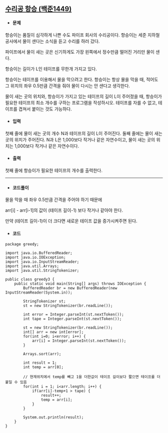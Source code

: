 ## [수리공 항승 (백준1449)](https://www.acmicpc.net/problem/1449)

- #### 문제

항승이는 품질이 심각하게 나쁜 수도 파이프 회사의 수리공이다. 항승이는 세준 지하철 공사에서 물이 샌다는 소식을 듣고 수리를 하러 갔다.

파이프에서 물이 새는 곳은 신기하게도 가장 왼쪽에서 정수만큼 떨어진 거리만 물이 샌다.

항승이는 길이가 L인 테이프를 무한개 가지고 있다.

항승이는 테이프를 이용해서 물을 막으려고 한다. 항승이는 항상 물을 막을 때, 적어도 그 위치의 좌우 0.5만큼 간격을 줘야 물이 다시는 안 샌다고 생각한다.

물이 새는 곳의 위치와, 항승이가 가지고 있는 테이프의 길이 L이 주어졌을 때, 항승이가 필요한 테이프의 최소 개수를 구하는 프로그램을 작성하시오. 테이프를 자를 수 없고, 테이프를 겹쳐서 붙이는 것도 가능하다.

- #### 입력

첫째 줄에 물이 새는 곳의 개수 N과 테이프의 길이 L이 주어진다. 둘째 줄에는 물이 새는 곳의 위치가 주어진다. N과 L은 1,000보다 작거나 같은 자연수이고, 물이 새는 곳의 위치는 1,000보다 작거나 같은 자연수이다.

- #### 출력

첫째 줄에 항승이가 필요한 테이프의 개수를 출력한다.

------

- #### 코드풀이

물을 막을 때 좌우 0.5만큼 간격을 주어야 하기 때문에 

arr[i] - arr[i-1]의 값이 (테이프 길이-1) 보다 작거나 같아야 한다.

만약 (테이프 길이-1)이 더 크다면 새로운 테이프 값을 증가시켜주면 된다.

- #### 코드

```
package greedy;

import java.io.BufferedReader;
import java.io.IOException;
import java.io.InputStreamReader;
import java.util.Arrays;
import java.util.StringTokenizer;

public class greedy3 {
	public static void main(String[] args) throws IOException {
		BufferedReader br = new BufferedReader(new InputStreamReader(System.in));

		StringTokenizer st;
		st = new StringTokenizer(br.readLine());

		int error = Integer.parseInt(st.nextToken());
		int tape = Integer.parseInt(st.nextToken());

		st = new StringTokenizer(br.readLine());
		int[] arr = new int[error];
		for(int i=0; i<error; i++) {
			arr[i] = Integer.parseInt(st.nextToken());
		}

		Arrays.sort(arr);

		int result = 1;
		int temp = arr[0];

		// 현재위치에서 temp를 빼고 1을 더한값이 테이프 길이보다 짧으면 테이프를 더 붙일 수 있음
		for(int i = 1; i<arr.length; i++) {
			if(arr[i]-temp+1 > tape) {   
				result++;
				temp = arr[i];
			}
		}

		System.out.println(result);
	}
}
```